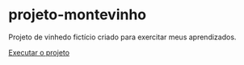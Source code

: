 # projeto-montevinho
Projeto de vinhedo fictício criado para exercitar meus aprendizados. 

<a href="https://guilhermedebrito.github.io/projeto-montevinho/site-MonteVinho/montevinho.html">Executar o projeto</a>